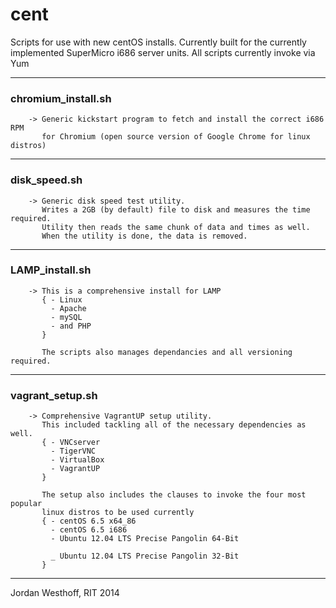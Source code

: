 cent
===============

Scripts for use with new centOS installs. Currently built for the currently implemented SuperMicro i686 server units.
All scripts currently invoke via Yum



------------------------------------------------
### chromium_install.sh
        -> Generic kickstart program to fetch and install the correct i686 RPM
           for Chromium (open source version of Google Chrome for linux distros)


------------------------------------------------
### disk_speed.sh
        -> Generic disk speed test utility.
           Writes a 2GB (by default) file to disk and measures the time required.
           Utility then reads the same chunk of data and times as well.
           When the utility is done, the data is removed.

------------------------------------------------
### LAMP_install.sh
        -> This is a comprehensive install for LAMP
           { - Linux
             - Apache
             - mySQL
             - and PHP
           }

           The scripts also manages dependancies and all versioning required.

------------------------------------------------
### vagrant_setup.sh
        -> Comprehensive VagrantUP setup utility.
           This included tackling all of the necessary dependencies as well.
           { - VNCserver
             - TigerVNC
             - VirtualBox
             - VagrantUP
           }

           The setup also includes the clauses to invoke the four most popular
           linux distros to be used currently
           { - centOS 6.5 x64_86
             - centOS 6.5 i686
             - Ubuntu 12.04 LTS Precise Pangolin 64-Bit

             _ Ubuntu 12.04 LTS Precise Pangolin 32-Bit
           }


-------------------------------------------------

Jordan Westhoff, RIT 2014


